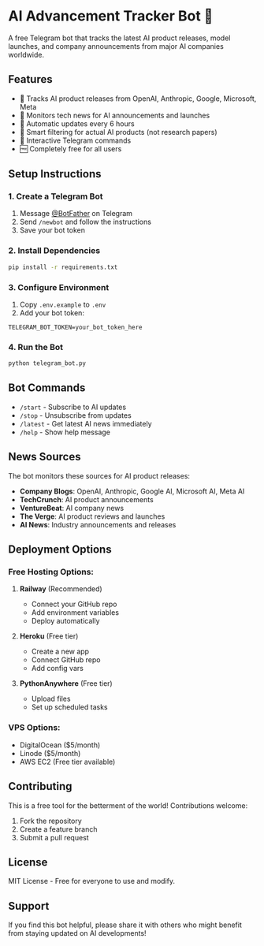 # AI Advancement Tracker Bot 🤖

A free Telegram bot that tracks the latest AI product releases, model launches, and company announcements from major AI companies worldwide.

## Features

- 🚀 Tracks AI product releases from OpenAI, Anthropic, Google, Microsoft, Meta
- 📰 Monitors tech news for AI announcements and launches  
- 🔄 Automatic updates every 6 hours
- 🎯 Smart filtering for actual AI products (not research papers)
- 💬 Interactive Telegram commands
- 🆓 Completely free for all users

## Setup Instructions

### 1. Create a Telegram Bot

1. Message [@BotFather](https://t.me/botfather) on Telegram
2. Send `/newbot` and follow the instructions
3. Save your bot token

### 2. Install Dependencies

```bash
pip install -r requirements.txt
```

### 3. Configure Environment

1. Copy `.env.example` to `.env`
2. Add your bot token:

```
TELEGRAM_BOT_TOKEN=your_bot_token_here
```

### 4. Run the Bot

```bash
python telegram_bot.py
```

## Bot Commands

- `/start` - Subscribe to AI updates
- `/stop` - Unsubscribe from updates
- `/latest` - Get latest AI news immediately
- `/help` - Show help message

## News Sources

The bot monitors these sources for AI product releases:

- **Company Blogs**: OpenAI, Anthropic, Google AI, Microsoft AI, Meta AI
- **TechCrunch**: AI product announcements
- **VentureBeat**: AI company news
- **The Verge**: AI product reviews and launches
- **AI News**: Industry announcements and releases

## Deployment Options

### Free Hosting Options:

1. **Railway** (Recommended)
   - Connect your GitHub repo
   - Add environment variables
   - Deploy automatically

2. **Heroku** (Free tier)
   - Create a new app
   - Connect GitHub repo
   - Add config vars

3. **PythonAnywhere** (Free tier)
   - Upload files
   - Set up scheduled tasks

### VPS Options:
- DigitalOcean ($5/month)
- Linode ($5/month)
- AWS EC2 (Free tier available)

## Contributing

This is a free tool for the betterment of the world! Contributions welcome:

1. Fork the repository
2. Create a feature branch
3. Submit a pull request

## License

MIT License - Free for everyone to use and modify.

## Support

If you find this bot helpful, please share it with others who might benefit from staying updated on AI developments!